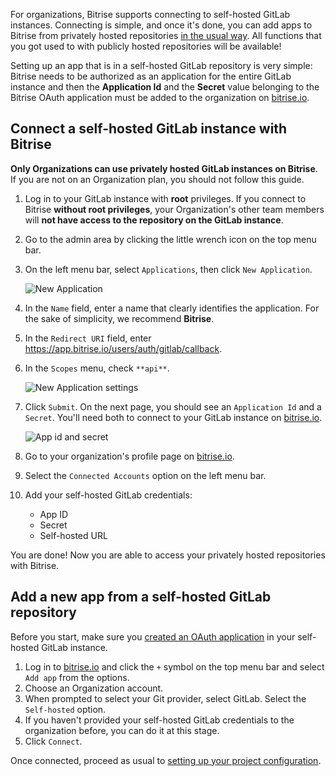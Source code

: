  
For organizations, Bitrise supports connecting to self-hosted GitLab instances. Connecting is simple, and once it's done, you can add apps to Bitrise from privately hosted repositories [in the usual way](/getting-started/adding-a-new-app). All functions that you got used to with publicly hosted repositories will be available!

Setting up an app that is in a self-hosted GitLab repository is very simple: Bitrise needs to be authorized as an application for the entire GitLab instance and then the **Application Id** and the **Secret** value belonging to the Bitrise OAuth application must be added to the organization on [bitrise.io](https://www.bitrise.io).

## Connect a self-hosted GitLab instance with Bitrise

**Only Organizations can use privately hosted GitLab instances on Bitrise**. If you are not on an Organization plan, you should not follow this guide.

 1. Log in to your GitLab instance with **root** privileges.
    If you connect to Bitrise **without root privileges**, your Organization's other team members will **not have access to the repository on the GitLab instance**.
 2. Go to the admin area by clicking the little wrench icon on the top menu bar.
 3. On the left menu bar, select `Applications`, then click `New Application`.

    ![New Application](/img/adding-a-new-app/gitlab-newapp.png)
 4. In the `Name` field, enter a name that clearly identifies the application. For the sake of simplicity, we recommend **Bitrise**.
 5. In the `Redirect URI` field, enter https://app.bitrise.io/users/auth/gitlab/callback.
 6. In the `Scopes` menu, check `**api**`.

    ![New Application settings](/img/adding-a-new-app/gitlab-newapp-settings.png)
 7. Click `Submit`. On the next page, you should see an `Application Id` and a `Secret`. You'll need both to connect to your GitLab instance on [bitrise.io](https://www.bitrise.io).

    ![App id and secret](/img/adding-a-new-app/appid-secret.png)
 8. Go to your organization's profile page on [bitrise.io](https://www.bitrise.io).
 9. Select the `Connected Accounts` option on the left menu bar.
10. Add your self-hosted GitLab credentials:
    * App ID
    * Secret
    * Self-hosted URL

You are done! Now you are able to access your privately hosted repositories with Bitrise.

## Add a new app from a self-hosted GitLab repository

Before you start, make sure you [created an OAuth application](/getting-started/signing-up/self-hosted-gitlab#connect-a-self-hosted-gitlab-instance-with-bitrise) in your self-hosted GitLab instance.

1. Log in to [bitrise.io](https://www.bitrise.io) and click the `+` symbol on the top menu bar and select `Add app` from the options.
2. Choose an Organization account.
3. When prompted to select your Git provider, select GitLab. Select the `Self-hosted` option.
4. If you haven't provided your self-hosted GitLab credentials to the organization before, you can do it at this stage.
5. Click `Connect`.

Once connected, proceed as usual to [setting up your project configuration](/adding-a-new-app/setting-up-configuration).
